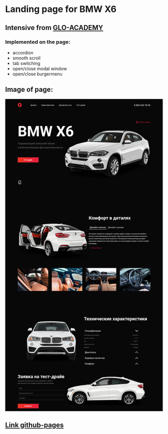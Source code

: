 # Landing page for BMW X6
## Intensive from [GLO-ACADEMY](https://glo-academy.org)

### Implemented on the page:
+ accordion
+ smooth scroll
+ tab switching
+ open/close modal window
+ open/close burgermenu

## Image of page:
![promo-x6](/img/promo-x6.png)

## [Link github-pages](https://dimastus.github.io/glo-academy_promo-bmw-x6/)
